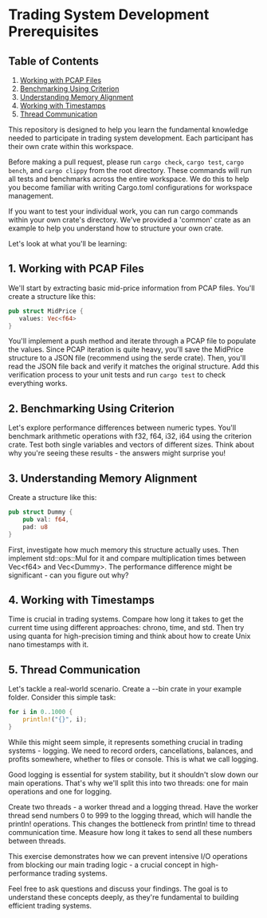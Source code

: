 # Trading System Development Prerequisites

## Table of Contents
1. [Working with PCAP Files](#1-working-with-pcap-files)
2. [Benchmarking Using Criterion](#2-benchmarking-using-criterion)
3. [Understanding Memory Alignment](#3-understanding-memory-alignment)
4. [Working with Timestamps](#4-working-with-timestamps)
5. [Thread Communication](#5-thread-communication)

This repository is designed to help you learn the fundamental knowledge needed to participate in trading system development. Each participant has their own crate within this workspace.

Before making a pull request, please run `cargo check`, `cargo test`, `cargo bench`, and `cargo clippy` from the root directory. These commands will run all tests and benchmarks across the entire workspace. We do this to help you become familiar with writing Cargo.toml configurations for workspace management.

If you want to test your individual work, you can run cargo commands within your own crate's directory. We've provided a 'common' crate as an example to help you understand how to structure your own crate.

Let's look at what you'll be learning:

## 1. Working with PCAP Files
We'll start by extracting basic mid-price information from PCAP files. You'll create a structure like this:
```Rust
pub struct MidPrice {
   values: Vec<f64> 
}
```

You'll implement a push method and iterate through a PCAP file to populate the values. Since PCAP iteration is quite heavy, you'll save the MidPrice structure to a JSON file (recommend using the serde crate). Then, you'll read the JSON file back and verify it matches the original structure. Add this verification process to your unit tests and run `cargo test` to check everything works.

## 2. Benchmarking Using Criterion
Let's explore performance differences between numeric types. You'll benchmark arithmetic operations with f32, f64, i32, i64 using the criterion crate. Test both single variables and vectors of different sizes. Think about why you're seeing these results - the answers might surprise you!

## 3. Understanding Memory Alignment
Create a structure like this:
```Rust
pub struct Dummy {
    pub val: f64,
    pad: u8
}
```

First, investigate how much memory this structure actually uses. Then implement std::ops::Mul for it and compare multiplication times between Vec\<f64\> and Vec\<Dummy\>. The performance difference might be significant - can you figure out why?

## 4. Working with Timestamps
Time is crucial in trading systems. Compare how long it takes to get the current time using different approaches: chrono, time, and std. Then try using quanta for high-precision timing and think about how to create Unix nano timestamps with it.

## 5. Thread Communication
Let's tackle a real-world scenario. Create a --bin crate in your example folder. Consider this simple task:
```Rust
for i in 0..1000 {
    println!("{}", i);
}
```

While this might seem simple, it represents something crucial in trading systems - logging. We need to record orders, cancellations, balances, and profits somewhere, whether to files or console. This is what we call logging.

Good logging is essential for system stability, but it shouldn't slow down our main operations. That's why we'll split this into two threads: one for main operations and one for logging.

Create two threads - a worker thread and a logging thread. Have the worker thread send numbers 0 to 999 to the logging thread, which will handle the println! operations. This changes the bottleneck from println! time to thread communication time. Measure how long it takes to send all these numbers between threads.

This exercise demonstrates how we can prevent intensive I/O operations from blocking our main trading logic - a crucial concept in high-performance trading systems.

Feel free to ask questions and discuss your findings. The goal is to understand these concepts deeply, as they're fundamental to building efficient trading systems.